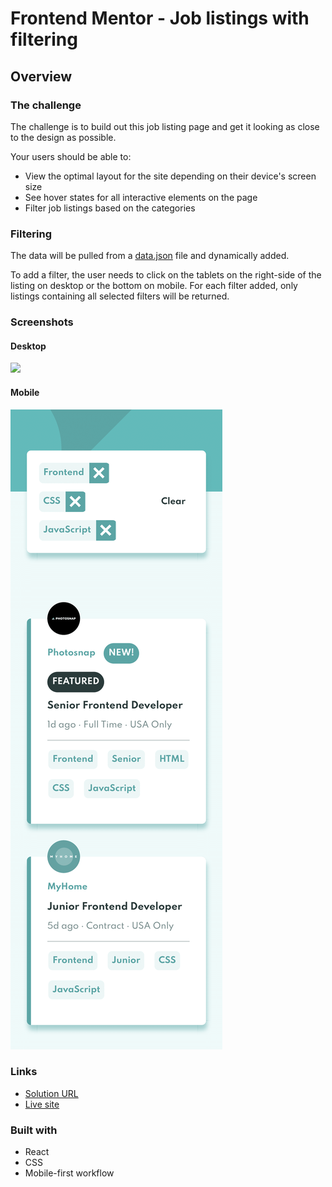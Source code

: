 # Frontend Mentor - Job listings with filtering

## Overview

### The challenge

The challenge is to build out this job listing page and get it looking as close to the design as possible.

Your users should be able to:

- View the optimal layout for the site depending on their device's screen size
- See hover states for all interactive elements on the page
- Filter job listings based on the categories

### Filtering

The data will be pulled from a [data.json](./src/data/data.json) file and dynamically added.

To add a filter, the user needs to click on the tablets on the right-side of the listing on desktop or the bottom on mobile. For each filter added, only listings containing all selected filters will be returned.

### Screenshots

#### Desktop

![](./screenshots/desktop.png.png)

#### Mobile

![](./screenshots/mobile.png)

### Links

- [Solution URL](https://github.com/nogyuuu/static-job-listings)
- [Live site](https://static-job-listings-nogyuuu.netlify.app/)

### Built with

- React
- CSS
- Mobile-first workflow
